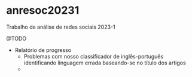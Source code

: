# anresoc20231
Trabalho de análise de redes sociais 2023-1

@TODO
- Relatório de progresso
  - Problemas com nosso classificador de inglês-português identificando linguagem errada baseando-se no título dos artigos
  - 